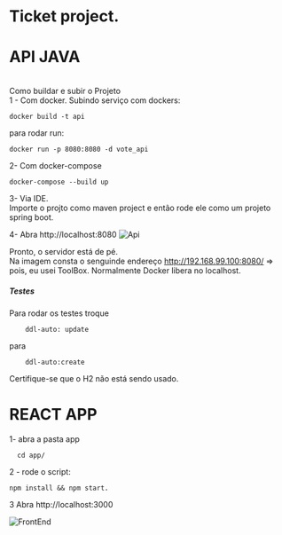 # Ticket project.

<h1>API JAVA</h1></br>
Como buildar e subir o Projeto </br>
1 - Com docker.
Subindo serviço com dockers:

````
docker build -t api
````

para rodar run:
````
docker run -p 8080:8080 -d vote_api
````
2- Com docker-compose
````
docker-compose --build up
````


3- Via IDE.</br>
Importe o projto como maven project e então rode ele como um projeto spring boot.</br>

4- Abra http://localhost:8080
![Api](https://user-images.githubusercontent.com/36086251/88590778-a5b07000-d031-11ea-9e82-29fc2f67178a.png)

Pronto, o servidor está de pé. </br>
Na imagem consta o senguinde endereço http://192.168.99.100:8080/ => pois, eu usei ToolBox. Normalmente Docker libera no localhost.


<h5>Testes </h5>
Para rodar os testes troque

````
    ddl-auto: update  
````
para
````
    ddl-auto:create
````
Certifique-se que o H2 não está sendo usado. 


<h1>REACT APP </h1>
1- abra a pasta app

````
  cd app/
````

2 - rode o script:

````
npm install && npm start.
````

3 Abra http://localhost:3000


![FrontEnd](https://user-images.githubusercontent.com/36086251/88590344-f1164e80-d030-11ea-85a7-4869f07da696.png)

 
